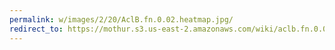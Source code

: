 ```yaml
---
permalink: w/images/2/20/AclB.fn.0.02.heatmap.jpg/
redirect_to: https://mothur.s3.us-east-2.amazonaws.com/wiki/aclb.fn.0.02.heatmap.jpg
---
```


